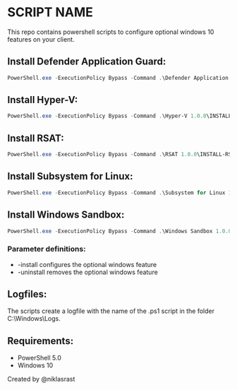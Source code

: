 # SCRIPT NAME

This repo contains powershell scripts to configure optional windows 10 features on your client.

## Install Defender Application Guard:
```powershell
PowerShell.exe -ExecutionPolicy Bypass -Command .\Defender Application Guard 1.0.0\INSTALL-DefenderApplicationGuard.ps1 -install
```

## Install Hyper-V:
```powershell
PowerShell.exe -ExecutionPolicy Bypass -Command .\Hyper-V 1.0.0\INSTALL-HYPERV.ps1 -install
```

## Install RSAT:
```powershell
PowerShell.exe -ExecutionPolicy Bypass -Command .\RSAT 1.0.0\INSTALL-RSAT-Online.ps1 -install
```

## Install Subsystem for Linux:
```powershell
PowerShell.exe -ExecutionPolicy Bypass -Command .\Subsystem for Linux 1.0.0\INSTALL-SubsystemForLinux.ps1 -install
```

## Install Windows Sandbox:
```powershell
PowerShell.exe -ExecutionPolicy Bypass -Command .\Windows Sandbox 1.0.0\INSTALL-WindowsSandbox.ps1 -install
```

### Parameter definitions:
- -install configures the optional windows feature 
- -uninstall removes the optional windows feature
 
## Logfiles:
The scripts create a logfile with the name of the .ps1 script in the folder C:\Windows\Logs.

## Requirements:
- PowerShell 5.0
- Windows 10

Created by @niklasrast 